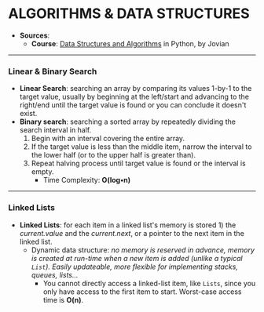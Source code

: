 # **ALGORITHMS & DATA STRUCTURES**

- **Sources**:
  - **Course**: [Data Structures and Algorithms](https://jovian.ai/learn/data-structures-and-algorithms-in-python) in Python, by Jovian

---


### Linear & Binary Search
- **Linear Search**: searching an array by comparing its values 1-by-1 to the target value, usually by beginning at the left/start and advancing to the right/end until the target value is found or you can conclude it doesn't exist.
- **Binary search**: searching a sorted array by repeatedly dividing the search interval in half.
  1. Begin with an interval covering the entire array.
  2. If the target value is less than the middle item, narrow the interval to the lower half (or to the upper half is greater than).
  3. Repeat halving process until target value is found or the interval is empty.
     - Time Complexity: **O(log•n)**

---

### Linked Lists
- **Linked Lists**: for each item in a linked list's memory is stored 1) the *current.value* and the *current.next*, or a pointer to the next item in the linked list.
  - Dynamic data structure: *no memory is reserved in advance, memory is created at run-time when a new item is added (unlike a typical `List`). Easily updateable, more flexible for implementing stacks, queues, lists...*
    - You cannot directly access a linked-list item, like `Lists`, since you only have access to the first item to start. Worst-case access time is **O(n)**.
